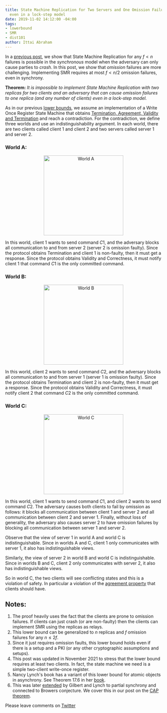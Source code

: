 ```yaml
---
title: State Machine Replication for Two Servers and One Omission Failure is Impossible
  even in a lock-step model
date: 2019-11-02 14:12:00 -04:00
tags:
- lowerbound
- SMR
- dist101
author: Ittai Abraham
---
```


In a [previous post](https://decentralizedthoughts.github.io/2019-11-01-primary-backup/), we show that State Machine Replication for any $f<n$ failures is possible in the *synchronous* model when the adversary can only cause parties to *crash*. In this post, we show that *omission* failures are more challenging. Implementing SMR requires at most $f<n/2$ omission failures, even in synchrony.

**Theorem:** *It is impossible to implement State Machine Replication with two replicas for two clients and an adversary that can cause omission failures to one replica (and any number of clients) even in a lock-step model.* 

As in our previous [lower bounds](https://decentralizedthoughts.github.io/2019-06-25-on-the-impossibility-of-byzantine-agreement-for-n-equals-3f-in-partial-synchrony/), we assume an implementation of a Write Once Register State Machine that obtains [Termination, Agreement, Validity and Termination](https://decentralizedthoughts.github.io/2022-11-19-from-single-shot-to-smr/) and reach a contradiction. For the contradiction, we define three worlds and use an indistinguishability argument. In each world, there are two clients called client $1$ and client $2$ and two servers called server $1$ and server $2$.

### World A:

<p align="center">
  <img src="/uploads/WorldA.jpg" width="256" title="World A">
</p>

In this world, client $1$ wants to send command $C1$, and the adversary blocks all communication to and from server $2$ (server $2$ is omission faulty). Since the protocol obtains Termination and  client $1$ is non-faulty, then it must get a response. Since the protocol obtains Validity and Correctness, it must notify client $1$ that command $C1$ is the only committed command.

### World B:

<p align="center">
  <img src="/uploads/WorldB.jpg" width="256" title="World B">
</p>

In this world, client $2$ wants to send command $C2$, and the adversary blocks all communication to and from server $1$ (server $1$ is omission faulty). Since the protocol obtains Termination and  client $2$ is non-faulty, then it must get a response. Since the protocol obtains Validity and Correctness, it must notify client $2$ that command $C2$ is the only committed command.

### World C:

<p align="center">
  <img src="/uploads/WorldC.jpg" width="256" title="World C">
</p>

In this world, client $1$ wants to send command $C1$, and client $2$ wants to send command $C2$. The adversary causes both clients to fail by omission as follows: it blocks all communication between client $1$ and server $2$ and all communication between client $2$ and server $1$. Finally, without loss of generality, the adversary also causes server 2 to have omission failures by blocking all communication between server $1$ and server $2$.

Observe that the view of server 1 in world A and world C is indistinguishable. Since in worlds A and C, client $1$ only communicates with server $1$, it also has indistinguishable views.

Similarly, the view of server 2 in world B and world C is indistinguishable. Since in worlds B and C, client $2$ only communicates with server $2$, it also has indistinguishable views.

So in world C, the two clients will see conflicting states and this is a violation of safety. In particular a violation of the [agreement property](https://decentralizedthoughts.github.io/2022-11-19-from-single-shot-to-smr/) that clients should have.

## Notes:

1. The proof heavily uses the fact that the clients are prone to omission failures. If clients can just crash (or are non-faulty) then the clients can implement SMR using the replicas as relays.
2. This lower bound can be generalized to $n$ replicas and $f$ omission failures for any $n\leq 2f$.
3. Since it just requires omission faults, this lower bound holds even if there is a setup and a PKI (or any other cryptographic assumptions and setups).
4. This post was updated in November 2021 to stress that the lower bound requires at least two clients. In fact, the state machine we need is a simple two-client write-once register.
5. Nancy Lynch's book has a variant of this lower bound for atomic objects in asynchrony. See Theorem 17.6 in her [book](https://dl.acm.org/doi/book/10.5555/2821576). 
6. This was later [extended](https://users.ece.cmu.edu/~adrian/731-sp04/readings/GL-cap.pdf) by Gilbert and Lynch to partial synchrony and connected to Browers conjecture. We cover this in our post on the [CAP theorem](https://decentralizedthoughts.github.io/2023-07-09-CAP-two-servers-in-psynch/).

Please leave comments on [Twitter](https://twitter.com/ittaia/status/1191305159638503426?s=20)